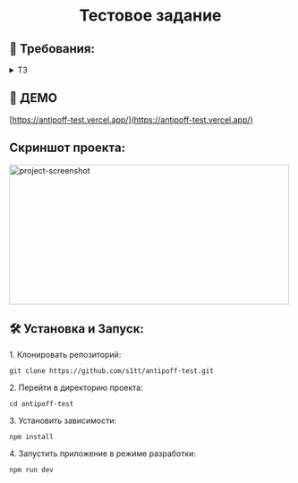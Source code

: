 <h1 align="center" id="title">Тестовое задание</h1>


<h2>🧐 Требования:</h2>

<details>
  <summary>ТЗ</summary>
  
Создайте сайт на React + Redux и TypeScript, в котором на главной странице отображается список карточек пользователей и по клику на каждую карточку открывается страница с детальной информацией о пользователе. Список пользователей доступен только для зарегистрированных пользователей. Сайт должен быть адаптивным. Макет вы найдете здесь:
https://www.figma.com/file/Nw9TJYCeh8Tmi9cX3KxyqO/%D0%A2%D0%B5%D1%81%D1%82%D0%BE%D0%B2%D0%BE%D0%B5.-%D0%A4%D1%80%D0%BE%D0%BD%D1%82%D0%B5%D0%BD%D0%B4?node-id=0%3A1
1. Регистрация и авторизация должны осуществляться через email/password. Проверять на валидность все входные данные и выводить ошибку при невалидных данных
Токен необходимо сохранять в памяти браузера и удалять после нажатия на кнопку “выход”
2. Страница всех пользователей. На этой странице отображаются все пользователи. 
3. Страница пользователя отображает данные конкретного пользователя
Для запросов можно использовать https://reqres.in/ или любой другой сервис предоставляющий такие данные. Использование библиотечных компонентов вроде mui-material не желательно и будет оцениваться ниже.

Если вам это задание кажется слишком простым, вот задание “со звездочкой”
1. Для списка пользователей добавить пагинацию
2. На странице пользователя добавить загрузку аватарки
3. Добавить возможность ставить лайки пользователям, которые сохраняются  после перезагрузки страницы

Стэк: 
Typescript
React 
React-hook-form
Redux-toolkit(rtk-query)

</details>

<h2>🚀 ДЕМО</h2>

[https://antipoff-test.vercel.app/](https://antipoff-test.vercel.app/)

<h2>Скриншот проекта:</h2>

<img src="https://github.com/s1tt/antipoff-test/assets/40265221/9663775e-afb0-4f6a-b841-8864268d058f" alt="project-screenshot" width="500" height="250/">

<h2>🛠️ Установка и Запуск:</h2>

<p>1. Клонировать репозиторий:</p>

```
git clone https://github.com/s1tt/antipoff-test.git
```

<p>2. Перейти в директорию проекта:</p>

```
cd antipoff-test
```

<p>3. Установить зависимости:</p>

```
npm install
```

<p>4. Запустить приложение в режиме разработки:</p>

```
npm run dev
```
